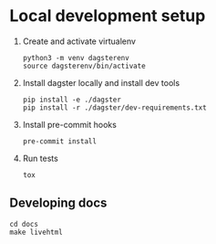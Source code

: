 # Local development setup

<ol>
<li>Create and activate virtualenv

```
python3 -m venv dagsterenv
source dagsterenv/bin/activate
```

</li>

<li>Install dagster locally and install dev tools

```
pip install -e ./dagster
pip install -r ./dagster/dev-requirements.txt
```
</li>


<li>Install pre-commit hooks

```
pre-commit install
```
</li>


<li>Run tests

```
tox
```
</li>


</ol>


## Developing docs

```
cd docs
make livehtml
```
